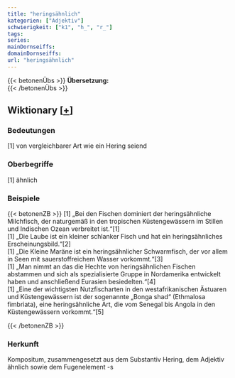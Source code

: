 ```yaml
---
title: "heringsähnlich"
kategorien: ["Adjektiv"]
schwierigkeit: ["k1", "h_", "r_"]
tags:
series:
mainDornseiffs:
domainDornseiffs:
url: "heringsähnlich"
---
```


{{< betonenÜbs >}}
**Übersetzung:**  
{{< /betonenÜbs >}}

## Wiktionary [[+](https://de.wiktionary.org/wiki/heringsähnlich)]

### Bedeutungen
[1] von vergleichbarer Art wie ein Hering seiend  

### Oberbegriffe
[1] ähnlich  

### Beispiele
{{< betonenZB >}}
[1] „Bei den Fischen dominiert der heringsähnliche Milchfisch, der naturgemäß in den tropischen Küstengewässern im Stillen und Indischen Ozean verbreitet ist.“[1]  
[1] „Die Laube ist ein kleiner schlanker Fisch und hat ein heringsähnliches Erscheinungsbild.“[2]  
[1] „Die Kleine Maräne ist ein heringsähnlicher Schwarmfisch, der vor allem in Seen mit sauerstoffreichem Wasser vorkommt.“[3]  
[1] „Man nimmt an das die Hechte von heringsähnlichen Fischen abstammen und sich als spezialisierte Gruppe in Nordamerika entwickelt haben und anschließend Eurasien besiedelten.“[4]  
[1] „Eine der wichtigsten Nutzfischarten in den westafrikanischen Ästuaren und Küstengewässern ist der sogenannte „Bonga shad“ (Ethmalosa fimbriata), eine heringsähnliche Art, die vom Senegal bis Angola in den Küstengewässern vorkommt.“[5]  

{{< /betonenZB >}}
### Herkunft
Kompositum, zusammengesetzt aus dem Substantiv Hering, dem Adjektiv ähnlich sowie dem Fugenelement -s  


